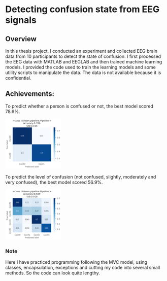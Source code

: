 # Detecting confusion state from EEG signals
## Overview
 In this thesis project, I conducted an experiment and collected EEG brain data from 10 participants to detect the state of confusion. I first processed the EEG data with MATLAB and EEGLAB and then trained machine learning models. I provided the code used to train the learning models and some utility scripts to manipulate the data. The data is not available because it is confidential.
 
## Achievements:
To predict whether a person is confused or not, the best model scored 78.6%. 

<p><img src="https://github.com/carodak/DetectingConfusion/blob/main/DetectingConfusion/pictures/2conf.png" width=35% height=35%></p>

To predict the level of confusion (not confused, slightly, moderately and very confused), the best model scored 56.9%.

<p><img src="https://github.com/carodak/DetectingConfusion/blob/main/DetectingConfusion/pictures/4conf.png" width=35% height=35%></p>

### Note
Here I have practiced programming following the MVC model, using classes, encapsulation, exceptions and cutting my code into several small methods. So the code can look quite lengthy.
